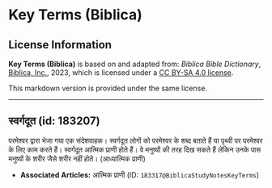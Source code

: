 # Key Terms (Biblica)

## License Information

**Key Terms (Biblica)** is based on and adapted from: _Biblica Bible Dictionary_, [Biblica, Inc.](https://www.biblica.com/), 2023, which is licensed under a [CC BY-SA 4.0 license](https://creativecommons.org/licenses/by-sa/4.0/legalcode.en).

This markdown version is provided under the same license.



--------------------------------

## स्वर्गदूत (id: 183207)

परमेश्वर द्वारा भेजा गया एक संदेशवाहक। स्वर्गदूत लोगों को परमेश्वर के शब्द बताते हैं या पृथ्वी पर परमेश्वर के लिए काम करते हैं। स्वर्गदूत आत्मिक प्राणी होते हैं। वे मनुष्यों की तरह दिख सकते हैं लेकिन उनके पास मनुष्यों के शरीर जैसे शरीर नहीं होते। (आध्यात्मिक प्राणी)

* **Associated Articles:** आत्मिक प्राणी (ID: `183317@BiblicaStudyNotesKeyTerms`)

